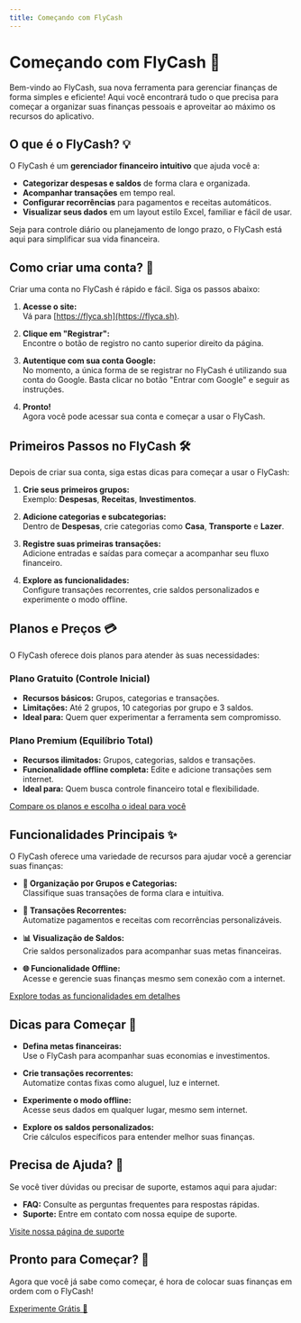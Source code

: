 ```yaml
---
title: Começando com FlyCash
---
```


# Começando com FlyCash 🚀

Bem-vindo ao FlyCash, sua nova ferramenta para gerenciar finanças de forma simples e eficiente! Aqui você encontrará tudo o que precisa para começar a organizar suas finanças pessoais e aproveitar ao máximo os recursos do aplicativo.

## O que é o FlyCash? 💡

O FlyCash é um **gerenciador financeiro intuitivo** que ajuda você a:
- **Categorizar despesas e saldos** de forma clara e organizada.
- **Acompanhar transações** em tempo real.
- **Configurar recorrências** para pagamentos e receitas automáticos.
- **Visualizar seus dados** em um layout estilo Excel, familiar e fácil de usar.

Seja para controle diário ou planejamento de longo prazo, o FlyCash está aqui para simplificar sua vida financeira.

## Como criar uma conta? 📝

Criar uma conta no FlyCash é rápido e fácil. Siga os passos abaixo:

1. **Acesse o site:**  
   Vá para [https://flyca.sh](https://flyca.sh).

2. **Clique em "Registrar":**  
   Encontre o botão de registro no canto superior direito da página.

3. **Autentique com sua conta Google:**  
   No momento, a única forma de se registrar no FlyCash é utilizando sua conta do Google. Basta clicar no botão "Entrar com Google" e seguir as instruções.

4. **Pronto!**  
   Agora você pode acessar sua conta e começar a usar o FlyCash.

<!-- [Assista ao vídeo tutorial de cadastro](#) -->

## Primeiros Passos no FlyCash 🛠️

Depois de criar sua conta, siga estas dicas para começar a usar o FlyCash:

1. **Crie seus primeiros grupos:**  
   Exemplo: **Despesas**, **Receitas**, **Investimentos**.

2. **Adicione categorias e subcategorias:**  
   Dentro de **Despesas**, crie categorias como **Casa**, **Transporte** e **Lazer**.

3. **Registre suas primeiras transações:**  
   Adicione entradas e saídas para começar a acompanhar seu fluxo financeiro.

4. **Explore as funcionalidades:**  
   Configure transações recorrentes, crie saldos personalizados e experimente o modo offline.

<!-- [Veja um exemplo prático de uso](#) -->

## Planos e Preços 💳

O FlyCash oferece dois planos para atender às suas necessidades:

### **Plano Gratuito (Controle Inicial)**
- **Recursos básicos:** Grupos, categorias e transações.
- **Limitações:** Até 2 grupos, 10 categorias por grupo e 3 saldos.
- **Ideal para:** Quem quer experimentar a ferramenta sem compromisso.

### **Plano Premium (Equilíbrio Total)**
- **Recursos ilimitados:** Grupos, categorias, saldos e transações.
- **Funcionalidade offline completa:** Edite e adicione transações sem internet.
- **Ideal para:** Quem busca controle financeiro total e flexibilidade.

[Compare os planos e escolha o ideal para você](/plans-and-pricing)

## Funcionalidades Principais ✨

O FlyCash oferece uma variedade de recursos para ajudar você a gerenciar suas finanças:

- **📂 Organização por Grupos e Categorias:**  
  Classifique suas transações de forma clara e intuitiva.

- **🔁 Transações Recorrentes:**  
  Automatize pagamentos e receitas com recorrências personalizáveis.

- **📊 Visualização de Saldos:**  
  Crie saldos personalizados para acompanhar suas metas financeiras.

- **🌐 Funcionalidade Offline:**  
  Acesse e gerencie suas finanças mesmo sem conexão com a internet.

[Explore todas as funcionalidades em detalhes](/features)

## Dicas para Começar 🚀

- **Defina metas financeiras:**  
  Use o FlyCash para acompanhar suas economias e investimentos.

- **Crie transações recorrentes:**  
  Automatize contas fixas como aluguel, luz e internet.

- **Experimente o modo offline:**  
  Acesse seus dados em qualquer lugar, mesmo sem internet.

- **Explore os saldos personalizados:**  
  Crie cálculos específicos para entender melhor suas finanças.

## Precisa de Ajuda? 🤔

Se você tiver dúvidas ou precisar de suporte, estamos aqui para ajudar:

- **FAQ:** Consulte as perguntas frequentes para respostas rápidas.
- **Suporte:** Entre em contato com nossa equipe de suporte.
<!-- - **Tutoriais:** Assista aos vídeos tutoriais para aprender a usar o FlyCash. -->

[Visite nossa página de suporte](/faq)

## Pronto para Começar? 💸

Agora que você já sabe como começar, é hora de colocar suas finanças em ordem com o FlyCash!

[Experimente Grátis 💸](https://flyca.sh)
